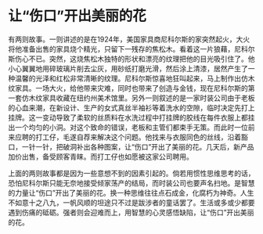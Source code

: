 # 让“伤口”开出美丽的花
有两则故事。一则讲述的是在1924年，美国家具商尼科尔斯的家突然起火，大火将他准备出售的家具烧个精光，只留下一残存的焦松木。看着这一片狼藉，尼科尔斯伤心不已。突然，这烧焦松木独特的形状和漂亮的纹理把他的目光吸引住了。他小心翼翼地用碎玻璃片削去尘灰，用砂纸打磨光滑，然后涂上清漆，居然产生了一种温馨的光泽和红松非常清晰的纹理。尼科尔斯惊喜地狂叫起来，马上制作出仿木纹家具。一场大火，给他带来灾难，同时也带来了创造与金钱，现在尼科尔斯的第一套仿木纹家具收藏在纽约州美术馆里。另外一则叙述的是一家时装公司由于老板的心血来潮，在新设计、生产的女式真丝半袖衫等着洗水的空隙，临时决定先打上挂牌。这一变动导致了柔软的丝质料在水洗过程中打挂牌的胶线在每件衣服上都挂出一个均匀的小洞。对这个致命的错误，老板和主管们都束手无策。而此时一位前来应聘的打工仔，毛遂自荐来解决这个问题。他找来与衣服同色的丝线，沿着豁口，一针一针，把破洞补出各种图案，让“伤口”开出了美丽的花。几天后，新产品加价出售，备受顾客青睐。而打工仔也如愿被这家公司聘用。

上面的两则故事都是因为一些意想不到的因素引起的。倘若用惯性思维思考的话，恐怕尼科尔斯只能无奈地接受倾家荡产的结局，而时装公司也要声名扫地。是智慧的力量让“伤口”开出了美丽的花。换一种思维往往点石成金，化腐朽为神奇。人生不如意十之八九，一帆风顺的坦途只不过是跋涉者的童话罢了。生活或多或少都要遇到伤痛的砥砺。强者则会迎难而上，用智慧的心灵感悟缺陷，让“伤口”开出美丽的花。
  